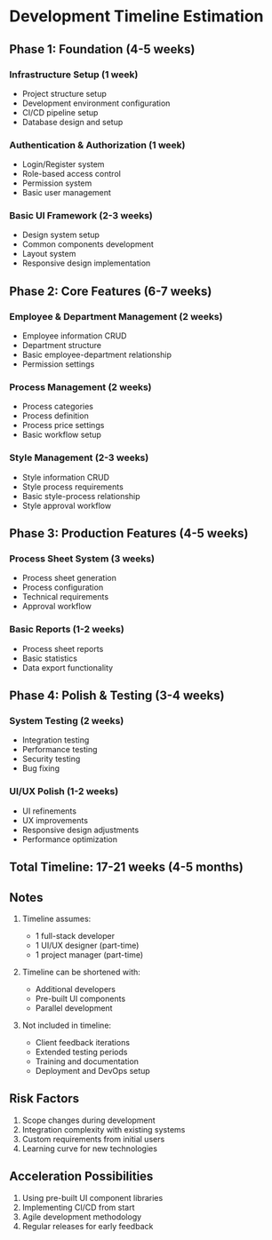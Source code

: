 # Development Timeline Estimation

## Phase 1: Foundation (4-5 weeks)
### Infrastructure Setup (1 week)
- Project structure setup
- Development environment configuration
- CI/CD pipeline setup
- Database design and setup

### Authentication & Authorization (1 week)
- Login/Register system
- Role-based access control
- Permission system
- Basic user management

### Basic UI Framework (2-3 weeks)
- Design system setup
- Common components development
- Layout system
- Responsive design implementation

## Phase 2: Core Features (6-7 weeks)
### Employee & Department Management (2 weeks)
- Employee information CRUD
- Department structure
- Basic employee-department relationship
- Permission settings

### Process Management (2 weeks)
- Process categories
- Process definition
- Process price settings
- Basic workflow setup

### Style Management (2-3 weeks)
- Style information CRUD
- Style process requirements
- Basic style-process relationship
- Style approval workflow

## Phase 3: Production Features (4-5 weeks)
### Process Sheet System (3 weeks)
- Process sheet generation
- Process configuration
- Technical requirements
- Approval workflow

### Basic Reports (1-2 weeks)
- Process sheet reports
- Basic statistics
- Data export functionality

## Phase 4: Polish & Testing (3-4 weeks)
### System Testing (2 weeks)
- Integration testing
- Performance testing
- Security testing
- Bug fixing

### UI/UX Polish (1-2 weeks)
- UI refinements
- UX improvements
- Responsive design adjustments
- Performance optimization

## Total Timeline: 17-21 weeks (4-5 months)

## Notes
1. Timeline assumes:
   - 1 full-stack developer
   - 1 UI/UX designer (part-time)
   - 1 project manager (part-time)

2. Timeline can be shortened with:
   - Additional developers
   - Pre-built UI components
   - Parallel development

3. Not included in timeline:
   - Client feedback iterations
   - Extended testing periods
   - Training and documentation
   - Deployment and DevOps setup

## Risk Factors
1. Scope changes during development
2. Integration complexity with existing systems
3. Custom requirements from initial users
4. Learning curve for new technologies

## Acceleration Possibilities
1. Using pre-built UI component libraries
2. Implementing CI/CD from start
3. Agile development methodology
4. Regular releases for early feedback 